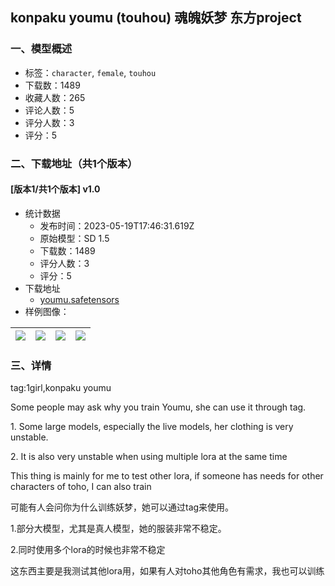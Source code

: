 ## konpaku youmu (touhou) 魂魄妖梦 东方project
### 一、模型概述

- 标签：`character`, `female`, `touhou`
- 下载数：1489
- 收藏人数：265
- 评论人数：5
- 评分人数：3
- 评分：5

### 二、下载地址（共1个版本）

#### [版本1/共1个版本] v1.0

- 统计数据
  - 发布时间：2023-05-19T17:46:31.619Z
  - 原始模型：SD 1.5
  - 下载数：1489
  - 评分人数：3
  - 评分：5
- 下载地址
  - [youmu.safetensors](https://civitai.com/api/download/models/75155)
- 样例图像：

| <img src="https://image.civitai.com/xG1nkqKTMzGDvpLrqFT7WA/340898e5-f912-46e2-b907-4273f2cb75e3/width=450/840107.jpeg" /> | <img src="https://image.civitai.com/xG1nkqKTMzGDvpLrqFT7WA/5508b600-ec54-4749-9b85-cac9d7edb365/width=450/840108.jpeg" /> | <img src="https://image.civitai.com/xG1nkqKTMzGDvpLrqFT7WA/17cf4c98-58da-47ae-821c-e403f59f8e92/width=450/840190.jpeg" /> | <img src="https://image.civitai.com/xG1nkqKTMzGDvpLrqFT7WA/e9abc3b3-010f-4477-965d-3b9f2ba61a31/width=450/840383.jpeg" /> |
| ---- | ---- | ---- | ---- |


### 三、详情
<p>tag:1girl,konpaku youmu</p><p>Some people may ask why you train Youmu, she can use it through tag. </p><p>1. Some large models, especially the live models, her clothing is very unstable. </p><p>2. It is also very unstable when using multiple lora at the same time</p><p>This thing is mainly for me to test other lora, if someone has needs for other characters of toho, I can also train</p><p>可能有人会问你为什么训练妖梦，她可以通过tag来使用。</p><p>1.部分大模型，尤其是真人模型，她的服装非常不稳定。</p><p>2.同时使用多个lora的时候也非常不稳定</p><p>这东西主要是我测试其他lora用，如果有人对toho其他角色有需求，我也可以训练</p>